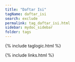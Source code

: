 ```yaml
---
title: "Daftar Isi"
tagName: daftar_isi
search: exclude
permalink: tag_daftar_isi.html
sidebar: mydoc_sidebar
folder: tags
---
```

{% include taglogic.html %}

{% include links.html %}
